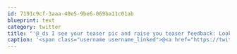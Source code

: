 ```yaml
---
id: 7191c9cf-3aaa-40e5-9be6-069ba11c01ab
blueprint: text
category: twitter
title: "'@_ds I see your teaser pic and raise you teaser feedback: Looks awe_______"
caption: '<span class="username username_linked">@<a href="https://twitter.com/_ds" title="Dustin Senos">_ds</a></span> I see your teaser pic and raise you teaser feedback: Looks awe_______'
---
```

